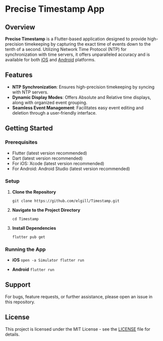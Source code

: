 
# Precise Timestamp App

## Overview

**Precise Timestamp** is a Flutter-based application designed to provide high-precision timekeeping by capturing the exact time of events down to the tenth of a second. Utilizing Network Time Protocol (NTP) for synchronization with time servers, it offers unparalleled accuracy and is available for both [iOS](https://apps.apple.com/us/app/precise-timestamp/id6463294734) and [Android](https://play.google.com/store/apps/details?id=dev.gillin.timestamp) platforms.

## Features

-   **NTP Synchronization**: Ensures high-precision timekeeping by syncing with NTP servers.
-   **Dynamic Display Modes**: Offers Absolute and Relative time displays, along with organized event grouping.
-   **Seamless Event Management**: Facilitates easy event editing and deletion through a user-friendly interface.

## Getting Started

### Prerequisites

-   Flutter (latest version recommended)
-   Dart (latest version recommended)
-   For iOS: Xcode (latest version recommended)
-   For Android: Android Studio (latest version recommended)

### Setup

1.  **Clone the Repository**
    
    `git clone https://github.com/elgill/Timestamp.git` 
    
2.  **Navigate to the Project Directory**
    
    `cd Timestamp` 
    
3.  **Install Dependencies**
    
    `flutter pub get` 
    

### Running the App

-   **iOS**
    `open -a Simulator
    flutter run` 
    
-   **Android**
    `flutter run` 
    
## Support

For bugs, feature requests, or further assistance, please open an issue in this repository.

## License

This project is licensed under the MIT License - see the [LICENSE](LICENSE) file for details.
